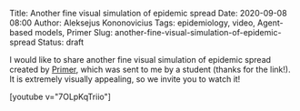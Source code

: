 Title: Another fine visual simulation of epidemic spread
Date: 2020-09-08 08:00
Author: Aleksejus Kononovicius
Tags: epidemiology, video, Agent-based models, Primer
Slug: another-fine-visual-simulation-of-epidemic-spread
Status: draft

I would like to share another fine visual simulation of epidemic spread
created by [Primer](https://www.youtube.com/channel/UCKzJFdi57J53Vr_BkTfN3uQ),
which was sent to me by a student (thanks for the link!). It is extremely
visually appealing, so we invite you to watch it!

[youtube v="7OLpKqTriio"]
